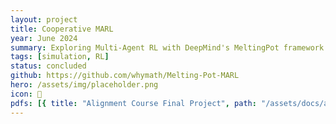 ```yaml
---
layout: project
title: Cooperative MARL
year: June 2024
summary: Exploring Multi-Agent RL with DeepMind's MeltingPot framework. 
tags: [simulation, RL]
status: concluded
github: https://github.com/whymath/Melting-Pot-MARL
hero: /assets/img/placeholder.png
icon: 🤖
pdfs: [{ title: "Alignment Course Final Project", path: "/assets/docs/alignment-course-final-project-gema-parreno.pdf" }]
---
```


